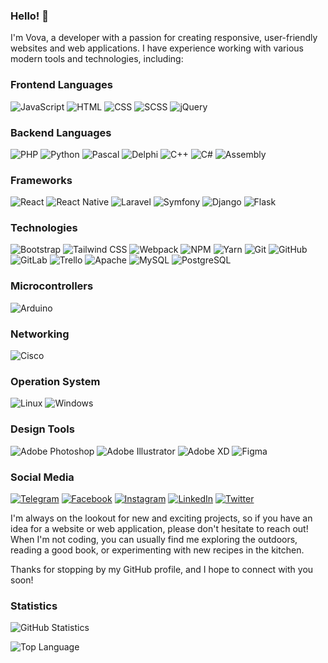 ### Hello! 👋

I'm Vova, a developer with a passion for creating responsive, user-friendly websites and web applications. I have experience working with various modern tools and technologies, including:

### Frontend Languages

![JavaScript](https://img.shields.io/badge/-JavaScript-000?&logo=JavaScript)
![HTML](https://img.shields.io/badge/-HTML-000?&logo=HTML5)
![CSS](https://img.shields.io/badge/-CSS-000?&logo=CSS3)
![SCSS](https://img.shields.io/badge/-SCSS-000?&logo=SASS)
![jQuery](https://img.shields.io/badge/-jQuery-000?&logo=jQuery)

### Backend Languages

![PHP](https://img.shields.io/badge/-PHP-000?&logo=PHP)
![Python](https://img.shields.io/badge/-Python-000?&logo=Python)
![Pascal](https://img.shields.io/badge/-Pascal-000?&logo=Pascal)
![Delphi](https://img.shields.io/badge/-Delphi-000?&logo=Delphi)
![C++](https://img.shields.io/badge/-C++-000?&logo=C%2B%2B)
![C#](https://img.shields.io/badge/-C%23-000?&logo=C-Sharp)
![Assembly](https://img.shields.io/badge/-Assembly-000?&logo=Assembly)

### Frameworks

![React](https://img.shields.io/badge/-React-000?&logo=React)
![React Native](https://img.shields.io/badge/-React%20Native-000?&logo=React)
![Laravel](https://img.shields.io/badge/-Laravel-000?&logo=Laravel)
![Symfony](https://img.shields.io/badge/-Symfony-000?&logo=Symfony)
![Django](https://img.shields.io/badge/-Django-000?&logo=Django)
![Flask](https://img.shields.io/badge/-Flask-000?&logo=Flask)

### Technologies

![Bootstrap](https://img.shields.io/badge/-Bootstrap-000?&logo=Bootstrap)
![Tailwind CSS](https://img.shields.io/badge/-Tailwind%20CSS-000?&logo=Tailwind-CSS)
![Webpack](https://img.shields.io/badge/-Webpack-000?&logo=Webpack)
![NPM](https://img.shields.io/badge/-NPM-000?&logo=NPM)
![Yarn](https://img.shields.io/badge/-Yarn-000?&logo=Yarn)
![Git](https://img.shields.io/badge/-Git-000?&logo=Git)
![GitHub](https://img.shields.io/badge/-GitHub-000?&logo=GitHub)
![GitLab](https://img.shields.io/badge/-GitLab-000?&logo=GitLab)
![Trello](https://img.shields.io/badge/-Trello-0052CC?logo=Trello&logoColor=white)
![Apache](https://img.shields.io/badge/-Apache-000?&logo=Apache)
![MySQL](https://img.shields.io/badge/-MySQL-000?&logo=MySQL)
![PostgreSQL](https://img.shields.io/badge/-PostgreSQL-000?&logo=PostgreSQL)

### Microcontrollers

![Arduino](https://img.shields.io/badge/-Arduino-000?&logo=Arduino)

### Networking

![Cisco](https://img.shields.io/badge/-Cisco-000?&logo=Cisco)

### Operation System

![Linux](https://img.shields.io/badge/-Linux-000?&logo=Linux)
![Windows](https://img.shields.io/badge/-Windows-000?&logo=Windows)

### Design Tools

![Adobe Photoshop](https://img.shields.io/badge/-Adobe%20Photoshop-000?&logo=Adobe-Photoshop)
![Adobe Illustrator](https://img.shields.io/badge/-Adobe%20Illustrator-000?&logo=Adobe-Illustrator)
![Adobe XD](https://img.shields.io/badge/-Adobe%20XD-000?&logo=Adobe-XD)
![Figma](https://img.shields.io/badge/-Figma-000?&logo=Figma)

### Social Media

[![Telegram](https://img.shields.io/badge/-Telegram-0088cc?&logo=Telegram)](https://t.me/vovaddk)
[![Facebook](https://img.shields.io/badge/-Facebook-1877f2?&logo=Facebook)](https://www.facebook.com/vovaddk/)
[![Instagram](https://img.shields.io/badge/-Instagram-E4405F?&logo=Instagram)](https://www.instagram.com/vovaddk/)
[![LinkedIn](https://img.shields.io/badge/-LinkedIn-0077B5?&logo=LinkedIn)](https://www.linkedin.com/in/vovaddk/)
[![Twitter](https://img.shields.io/badge/-Twitter-1da1f2?&logo=Twitter)](https://twitter.com/vovaddk)

I'm always on the lookout for new and exciting projects, so if you have an idea for a website or web application, please don't hesitate to reach out! When I'm not coding, you can usually find me exploring the outdoors, reading a good book, or experimenting with new recipes in the kitchen.

Thanks for stopping by my GitHub profile, and I hope to connect with you soon!

### Statistics

![GitHub Statistics ](https://github-readme-stats.vercel.app/api?username=vovaddk&show_icons=true&theme=radical)

![Top Language](https://github-readme-stats.vercel.app/api/top-langs/?username=vovaddk&layout=compact)
